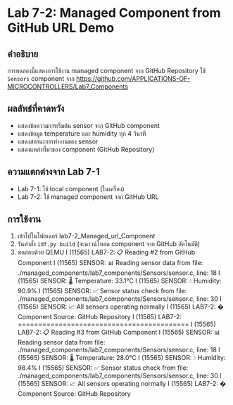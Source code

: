 # Lab 7-2: Managed Component from GitHub URL Demo

## คำอธิบาย
การทดลองนี้แสดงการใช้งาน managed component จาก GitHub Repository
ใช้ `Sensors` component จาก https://github.com/APPLICATIONS-OF-MICROCONTROLLERS/Lab7_Components

## ผลลัพธ์ที่คาดหวัง
- แสดงข้อความการเริ่มต้น sensor จาก GitHub component
- แสดงข้อมูล temperature และ humidity ทุก 4 วินาที
- แสดงสถานะการทำงานของ sensor
- แสดงแหล่งที่มาของ component (GitHub Repository)

## ความแตกต่างจาก Lab 7-1
- Lab 7-1: ใช้ local component (ในเครื่อง)
- Lab 7-2: ใช้ managed component จาก GitHub URL

## การใช้งาน
1. เข้าไปในโฟลเดอร์ lab7-2_Managed_url_Component
2. รันคำสั่ง `idf.py build` (จะดาวน์โหลด component จาก GitHub อัตโนมัติ)
3. ทดสอบด้วย QEMU
I (11565) LAB7-2: 📋 Reading #2 from GitHub Component
I (11565) SENSOR: 📊 Reading sensor data from file: ./managed_components/lab7_components/Sensors/sensor.c, line: 18
I (11565) SENSOR: 🌡️  Temperature: 33.1°C
I (11565) SENSOR: 💧 Humidity: 90.9%
I (11565) SENSOR: ✅ Sensor status check from file: ./managed_components/lab7_components/Sensors/sensor.c, line: 30
I (11565) SENSOR: 📈 All sensors operating normally
I (11565) LAB7-2: � Component Source: GitHub Repository
I (11565) LAB7-2: ==========================================
I (15565) LAB7-2: 📋 Reading #3 from GitHub Component
I (15565) SENSOR: 📊 Reading sensor data from file: ./managed_components/lab7_components/Sensors/sensor.c, line: 18
I (15565) SENSOR: 🌡️  Temperature: 28.0°C
I (15565) SENSOR: 💧 Humidity: 98.4%
I (15565) SENSOR: ✅ Sensor status check from file: ./managed_components/lab7_components/Sensors/sensor.c, line: 30
I (15565) SENSOR: 📈 All sensors operating normally
I (15565) LAB7-2: � Component Source: GitHub Repository
